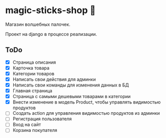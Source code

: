 # magic-sticks-shop :mage:
Магазин волшебных палочек.

Проект на django в процессе реализации.    
        
## ToDo
- [x] Страница описания
- [x] Карточка товара
- [x] Категории товаров
- [x] Написать свои действия для админки
- [x] Написать свои команды для изменения данных в БД
- [x] Главная страница
- [x] Страница с самыми дешевыми товарами в категории
- [x] Внести изменение в модель Product, чтобы управлять видимостью продуктов
- [ ] Создать action для управления видимостью продуктов из админки
- [ ] Регистрация пользователя
- [ ] Вход на сайт
- [ ] Корзина покупателя
